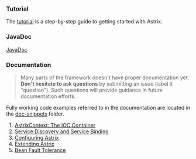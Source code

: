 ### Tutorial
The [tutorial](Providing-A-Service-Using-Astrix-And-GigaSpaces) is a step-by-step guide to getting started with Astrix. 

### JavaDoc
[JavaDoc](http://avanzabank.github.io/astrix/)

### Documentation
> Many parts of the framework doesn't have proper documentation yet. __Don't hesitate to ask questions__ by submitting an issue (label it "question"). Such questions will provide guidance in future documentation efforts.

Fully working code examples referred to in the documentation are located in the [doc-snippets](https://github.com/AvanzaBank/astrix/tree/master/doc-snippets) folder.

1. [AstrixContext: The IOC Container](The-IOC-Container)
2. [Service Discovery and Service Binding](Service-Discovery-and-Service-Binding)
4. [Configuring Astrix](Configuring-Astrix)
5. [Extending Astrix](Astrix-Plugins)
6. [Bean Fault Tolerance](Bean-Fault-Tolerance)

 
